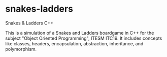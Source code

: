 # snakes-ladders
Snakes &amp; Ladders C++

This is a simulation of a Snakes and Ladders boardgame in C++ for the subject "Object Oriented Programming", ITESM ITC19.
It includes concepts like classes, headers, encapsulation, abstraction, inheritance, and polymorphism. 
